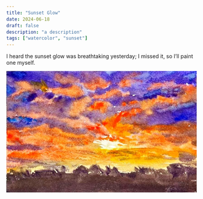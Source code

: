 ```yaml
---
title: "Sunset Glow"
date: 2024-06-18
draft: false
description: "a description"
tags: ["watercolor", "sunset"]
---
```

I heard the sunset glow was breathtaking yesterday; I missed it, so I’ll paint one myself.

![sunset glow](./featured.jpg)